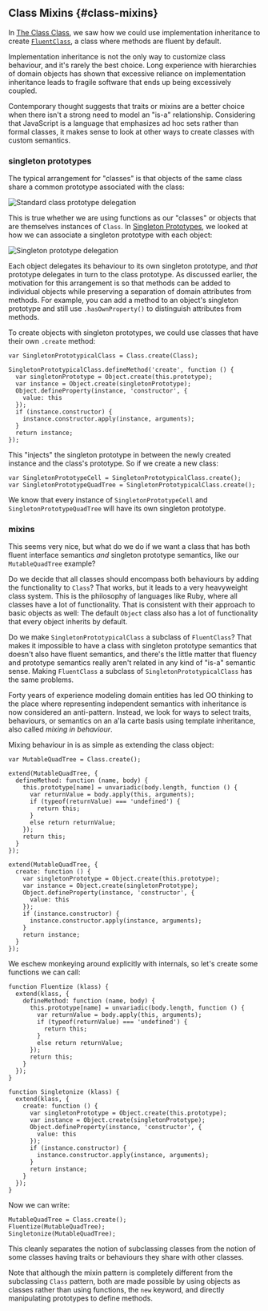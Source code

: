 ## Class Mixins {#class-mixins}

In [The Class Class](#classclass), we saw how we could use implementation inheritance to create [`FluentClass`](#fluentclass), a class where methods are fluent by default.

Implementation inheritance is not the only way to customize class behaviour, and it's rarely the best choice. Long experience with hierarchies of domain objects has shown that excessive reliance on implementation inheritance leads to fragile software that ends up being excessively coupled.

Contemporary thought suggests that traits or mixins are a better choice when there isn't a strong need to model an "is-a" relationship. Considering that JavaScript is a language that emphasizes ad hoc sets rather than formal classes, it makes sense to look at other ways to create classes with custom semantics.

### singleton prototypes

The typical arrangement for "classes" is that objects of the same class share a common prototype associated with the class:

![Standard class prototype delegation](images/prototype-delegation.png)

This is true whether we are using functions as our "classes" or objects that are themselves instances of `Class`. In [Singleton Prototypes](#singletons), we looked at how we can associate a singleton prototype with each object:

![Singleton prototype delegation](images/singleton-prototypes.png)

Each object delegates its behaviour to its own singleton prototype, and *that* prototype delegates in turn to the class prototype. As discussed earlier, the motivation for this arrangement is so that methods can be added to individual objects while preserving a separation of domain attributes from methods. For example, you can add a method to an object's singleton prototype and still use `.hasOwnProperty()` to distinguish attributes from methods.

To create objects with singleton prototypes, we could use classes that have their own `.create` method:

    var SingletonPrototypicalClass = Class.create(Class);

    SingletonPrototypicalClass.defineMethod('create', function () {
      var singletonPrototype = Object.create(this.prototype);
      var instance = Object.create(singletonPrototype);
      Object.defineProperty(instance, 'constructor', {
        value: this
      });
      if (instance.constructor) {
        instance.constructor.apply(instance, arguments);
      }
      return instance;
    });

This "injects" the singleton prototype in between the newly created instance and the class's prototype. So if we create a new class:

    var SingletonPrototypeCell = SingletonPrototypicalClass.create();
    var SingletonPrototypeQuadTree = SingletonPrototypicalClass.create();

We know that every instance of `SingletonPrototypeCell` and `SingletonPrototypeQuadTree` will have its own singleton prototype.

### mixins

This seems very nice, but what do we do if we want a class that has both fluent interface semantics *and* singleton prototype semantics, like our `MutableQuadTree` example?

Do we decide that all classes should encompass both behaviours by adding the functionality to `Class`? That works, but it leads to a very heavyweight class system. This is the philosophy of languages like Ruby, where all classes have a lot of functionality. That is consistent with their approach to basic objects as well: The default `Object` class also has a lot of functionality that every object inherits by default.

Do we make `SingletonPrototypicalClass` a subclass of `FluentClass`? That makes it impossible to have a class with singleton prototype semantics that doesn't also have fluent semantics, and there's the little matter that fluency and prototype semantics really aren't related in any kind of "is-a" semantic sense. Making `FluentClass` a subclass of `SingletonPrototypicalClass` has the same problems.

Forty years of experience modeling domain entities has led OO thinking to the place where representing independent semantics with inheritance is now considered an anti-pattern. Instead, we look for ways to select traits, behaviours, or semantics on an a'la carte basis using template inheritance, also called *mixing in behaviour*.

Mixing behaviour in is as simple as extending the class object:

    var MutableQuadTree = Class.create();

    extend(MutableQuadTree, {
      defineMethod: function (name, body) {
        this.prototype[name] = unvariadic(body.length, function () {
          var returnValue = body.apply(this, arguments);
          if (typeof(returnValue) === 'undefined') {
            return this;
          }
          else return returnValue;
        });
        return this;
      }
    });

    extend(MutableQuadTree, {
      create: function () {
        var singletonPrototype = Object.create(this.prototype);
        var instance = Object.create(singletonPrototype);
        Object.defineProperty(instance, 'constructor', {
          value: this
        });
        if (instance.constructor) {
          instance.constructor.apply(instance, arguments);
        }
        return instance;
      }
    });

We eschew monkeying around explicitly with internals, so let's create some functions we can call:

    function Fluentize (klass) {
      extend(klass, {
        defineMethod: function (name, body) {
          this.prototype[name] = unvariadic(body.length, function () {
            var returnValue = body.apply(this, arguments);
            if (typeof(returnValue) === 'undefined') {
              return this;
            }
            else return returnValue;
          });
          return this;
        }
      });
    }

    function Singletonize (klass) {
      extend(klass, {
        create: function () {
          var singletonPrototype = Object.create(this.prototype);
          var instance = Object.create(singletonPrototype);
          Object.defineProperty(instance, 'constructor', {
            value: this
          });
          if (instance.constructor) {
            instance.constructor.apply(instance, arguments);
          }
          return instance;
        }
      });
    }

Now we can write:

    MutableQuadTree = Class.create();
    Fluentize(MutableQuadTree);
    Singletonize(MutableQuadTree);

This cleanly separates the notion of subclassing classes from the notion of some classes having traits or behaviours they share with other classes.

Note that although the mixin pattern is completely different from the subclassing `Class` pattern, both are made possible by using objects as classes rather than using functions, the `new` keyword, and directly manipulating prototypes to define methods.